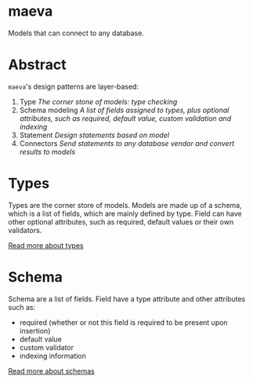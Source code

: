 maeva
===

Models that can connect to any database.

# Abstract

`maeva`'s design patterns are layer-based:

1. Type *The corner stone of models: type checking*
1. Schema modeling *A list of fields assigned to types, plus optional attributes, such as required, default value, custom validation and indexing*
1. Statement *Design statements based on model*
1. Connectors *Send statements to any database vendor and convert results to models*

# Types

Types are the corner store of models. Models are made up of a schema, which is a list of fields, which are mainly defined by type. Field can have other optional attributes, such as required, default values or their own validators.

[Read more about types](Type.md)

# Schema

Schema are a list of fields. Field have a type attribute and other attributes such as:

- required (whether or not this field is required to be present upon insertion)
- default value
- custom validator
- indexing information

[Read more about schemas](Schema.md)
